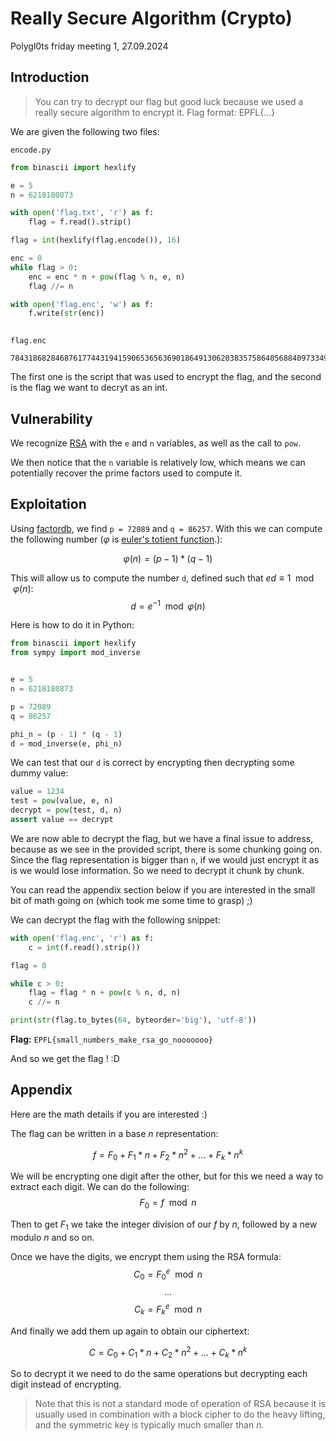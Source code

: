 # Really Secure Algorithm (Crypto)
Polygl0ts friday meeting 1, 27.09.2024
## Introduction
> You can try to decrypt our flag but good luck because we used a really secure algorithm to encrypt it.
> Flag format: EPFL{...}

We are given the following two files:

`encode.py`
```python
from binascii import hexlify

e = 5
n = 6218180873

with open('flag.txt', 'r') as f:
    flag = f.read().strip()

flag = int(hexlify(flag.encode()), 16) 

enc = 0 
while flag > 0:
    enc = enc * n + pow(flag % n, e, n)
    flag //= n

with open('flag.enc', 'w') as f:
    f.write(str(enc))
    
```
`flag.enc`
```
78431868284687617744319415906536563690186491306203835758640568840973349420889760911367278456379958
```

The first one is the script that was used to encrypt the flag, and the second is the flag we want to decryt as an int.

## Vulnerability

We recognize [RSA](https://en.wikipedia.org/wiki/RSA_(cryptosystem)) with the `e` and `n` variables, as well as the call to `pow`.

We then notice that the `n` variable is relatively low, which means we can potentially recover the prime factors used to compute it.

## Exploitation
Using [factordb](http://www.factordb.com/), we find `p = 72089` and `q = 86257`. 
With this we can compute the following number ($\varphi$ is [euler's totient function](https://en.wikipedia.org/wiki/Euler's_totient_function).):

$$\varphi(n) = (p-1) * (q-1)$$

This will allow us to compute the number `d`, defined such that $ed \equiv 1 \mod{\varphi(n)}$:
$$d = e^{-1} \mod{\varphi(n)}$$

Here is how to do it in Python:
```python
from binascii import hexlify
from sympy import mod_inverse


e = 5
n = 6218180873

p = 72089
q = 86257

phi_n = (p - 1) * (q - 1)
d = mod_inverse(e, phi_n)
```
We can test that our `d` is correct by encrypting then decrypting some dummy value:

```python
value = 1234
test = pow(value, e, n)
decrypt = pow(test, d, n)
assert value == decrypt 
```

We are now able to decrypt the flag, but we have a final issue to address, 
because as we see in the provided script, there is some chunking going on.
Since the flag representation is bigger than `n`, if we would just encrypt it as is we would lose information.
So we need to decrypt it chunk by chunk.

You can read the appendix section below if you are interested in the small bit of math going on (which took me some time to grasp) ;)

We can decrypt the flag with the following snippet:
```python
with open('flag.enc', 'r') as f:
    c = int(f.read().strip())

flag = 0

while c > 0:
    flag = flag * n + pow(c % n, d, n)
    c //= n

print(str(flag.to_bytes(64, byteorder='big'), 'utf-8'))
```

**Flag:** `EPFL{small_numbers_make_rsa_go_nooooooo}`

And so we get the flag ! :D

## Appendix
Here are the math details if you are interested :)

The flag can be written in a base $n$ representation:

$$f = F_0 + F_1*n + F_2*n^2 + ... + F_k * n^k$$

We will be encrypting one digit after the other, but for this we need a way to extract each digit. 
We can do the following:
$$F_0 = f\mod{n}$$

Then to get $F_1$ we take the integer division of our $f$ by $n$, followed by a new modulo $n$ and so on.

Once we have the digits, we encrypt them using the RSA formula:
$$C_0 = F_0^e \mod{n}$$
$$...$$
$$C_k = F_k^e \mod{n}$$

And finally we add them up again to obtain our ciphertext:

$$C = C_0 + C_1*n + C_2*n^2 + ... + C_k * n^k$$

So to decrypt it we need to do the same operations but decrypting each digit instead of encrypting.

>Note that this is not a standard mode of operation of RSA because
>it is usually used in combination with a block cipher to do the heavy lifting, 
>and the symmetric key is typically much smaller than $n$.
